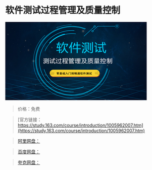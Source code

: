 # 软件测试过程管理及质量控制

![img](../../../assets/study163/free/f2969369-ce6b-4bc3-a365-cb3e1a8c0afc.jpg)

> 价格：免费

> [官方链接：https://study.163.com/course/introduction/1005962007.htm](https://study.163.com/course/introduction/1005962007.htm)

> [阿里网盘：]()

> [百度网盘：]()

> [夸克网盘：]()
